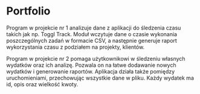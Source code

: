 # Portfolio

Program w projekcie nr 1 analizuje dane z aplikacji do śledzenia czasu takich jak np. Toggl Track. Moduł wczytuje dane o czasie wykonania poszczególnych zadań w formacie CSV, a następnie generuje raport wykorzystania czasu z podziałem na projekty, klientów.

Program w projekcie nr 2 pomaga użytkownikowi w śledzeniu własnych wydatków oraz ich analizę. Pozwala on na łatwe dodawanie nowych wydatków i generowanie raportów. Aplikacja działa także pomiędzy uruchomieniami, przechowując wszystkie dane w pliku. Każdy wydatek ma id, opis oraz wielkość kwoty.

